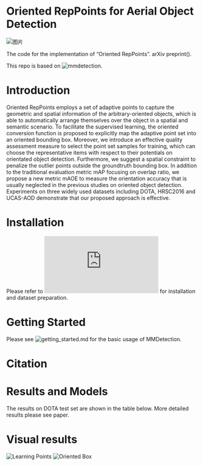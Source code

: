 # Oriented RepPoints for Aerial Object Detection
![图片](https://user-images.githubusercontent.com/32033843/119212550-b44da380-baeb-11eb-9de2-61ce0d812131.png)

The code for the implementation of “Oriented RepPoints”. arXiv preprint().

This repo is based on ![mmdetection](https://github.com/open-mmlab/mmdetection).

# Introduction
Oriented RepPoints employs a set of adaptive points to capture the geometric and spatial information of the arbitrary-oriented objects, which is able to automatically arrange themselves over the object in a spatial and semantic scenario. To facilitate the supervised learning, the oriented conversion function is proposed to explicitly map the adaptive point set into an oriented bounding box. Moreover, we introduce an effective quality assessment measure to select the point set samples for training, which can choose the representative items with respect to their potentials on orientated object detection. Furthermore, we suggest a spatial constraint to penalize the outlier points outside the groundtruth bounding box. In addition to the traditional evaluation metric mAP focusing on overlap ratio, we propose a new metric mAOE to measure the orientation accuracy that is usually neglected in the previous studies on oriented object detection. Experiments on three widely used datasets including DOTA, HRSC2016 and UCAS-AOD demonstrate that our proposed approach is effective. 


# Installation
Please refer to ![install.md](https://github.com/LiWentomng/OrientedRepPoints/docs/INSTALL.md) for installation and dataset preparation.


# Getting Started 
Please see ![getting_started.md]() for the basic usage of MMDetection.


# Citation

# Results and Models
The results on DOTA test set are shown in the table below. More detailed results please see paper.

# Visual results


![Learning Points](https://user-images.githubusercontent.com/32033843/119213326-e44b7580-baf0-11eb-93a6-c86fcf80be58.png)
![Oriented Box](https://user-images.githubusercontent.com/32033843/119213335-edd4dd80-baf0-11eb-86db-459fe2a14735.png)




